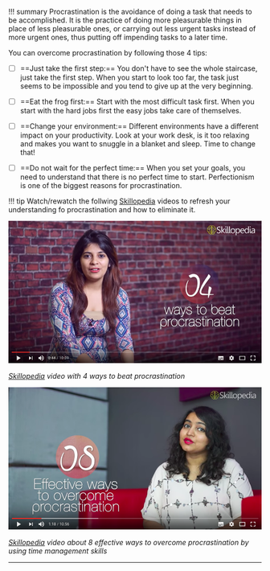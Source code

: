 !!! summary
	Procrastination is the avoidance of doing a task that needs to be accomplished. It is the practice of doing more pleasurable things in place of less pleasurable ones, or carrying out less urgent tasks instead of more urgent ones, thus putting off impending tasks to a later time.

You can overcome procrastination by following those 4 tips:

* [ ] ==Just take the first step:== You don't have to see the whole staircase, just take the first step. When you start to look too far, the task just seems to be impossible and you tend to give up at the very beginning.

* [ ] ==Eat the frog first:== Start with the most difficult task first. When you start with the hard jobs first the easy jobs take care of themselves.

* [ ] ==Change your environment:== Different environments have a different impact on your productivity. Look at your work desk, is it too relaxing and makes you want to snuggle in a blanket and sleep. Time to change that!

* [ ] ==Do not wait for the perfect time:== When you set your goals, you need to understand that there is no perfect time to start. Perfectionism is one of the biggest reasons for procrastination.

!!! tip
	Watch/rewatch the follwing [Skillopedia](https://www.youtube.com/channel/UCC3UrdqNf6rpWZoTiYbYk4A) videos to refresh your understanding fo procrastination and how to eliminate it.

[![Screenshot](Images/SkillopediaProcrastinatioVideo.png)](https://www.youtube.com/watch?v=ug7hXZMdAA4)

_[Skillopedia](https://www.youtube.com/channel/UCC3UrdqNf6rpWZoTiYbYk4A) video with 4 ways to beat procrastination_


[![Screenshot](Images/SkillopediaOvercomingProcrastinatioVideo.png)](https://www.youtube.com/watch?v=aJs802ucezw)

_[Skillopedia](https://www.youtube.com/channel/UCC3UrdqNf6rpWZoTiYbYk4A) video about 8 effective ways to overcome procrastination by using time management skills_

****
